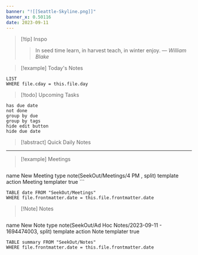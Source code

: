 ```yaml
---
banner: "![[Seattle-Skyline.png]]"
banner_x: 0.50116
date: 2023-09-11
---
```


> [!tip] Inspo
>> In seed time learn, in harvest teach, in winter enjoy.
> — <cite>William Blake</cite>


> [!example] Today's Notes
```dataview
LIST
WHERE file.cday = this.file.day
```

> [!todo] Upcoming Tasks

```tasks
has due date
not done
group by due
group by tags
hide edit button
hide due date
```

> [!abstract] Quick Daily Notes




---

> [!example] Meetings
>  ```button
name New Meeting
type note(SeekOut/Meetings/4  PM , split) template
action Meeting
templater true ```

```dataview  
TABLE date FROM "SeekOut/Meetings"  
WHERE file.frontmatter.date = this.file.frontmatter.date  
```

> [!Note]  Notes
> ```button
name New Note
type note(SeekOut/Ad Hoc Notes/2023-09-11 - 1694474003, split) template
action Note
templater true
```dataview
TABLE summary FROM "SeekOut/Notes"  
WHERE file.frontmatter.date = this.file.frontmatter.date  
```

​